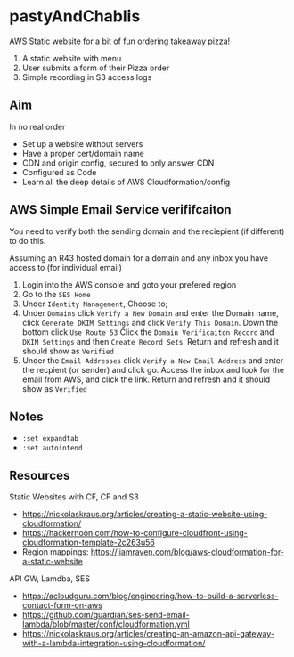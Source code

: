 # pastyAndChablis

AWS Static website for a bit of fun ordering takeaway pizza!

1. A static website with menu
1. User submits a form of their Pizza order
1. Simple recording in S3 access logs

## Aim

In no real order

* Set up a website without servers
* Have a proper cert/domain name
* CDN and origin config, secured to only answer CDN
* Configured as Code
* Learn all the deep details of AWS Cloudformation/config

## AWS Simple Email Service verififcaiton

You need to verify both the sending domain and the reciepient (if different) to do this.

Assuming an R43 hosted domain for a domain and any inbox you have access to (for individual email)

1. Login into the AWS console and goto your prefered region
1. Go to the `SES Home`
1. Under `Identity Management`, Choose to;
1. Under `Domains` click `Verify a New Domain` and enter the Domain name, click `Generate DKIM Settings` and click `Verify This Domain`.  Down the bottom click `Use Route 53` Click the `Domain Verificaiton Record` and `DKIM Settings` and then `Create Record Sets`.  Return and refresh and it should show as `Verified`
1. Under the `Email Addresses` click `Verify a New Email Address` and enter the recpient (or sender) and click go.  Access the inbox and look for the email from AWS, and click the link.  Return and refresh and it should show as `Verified`


## Notes

* `:set expandtab`
* `:set autointend`

## Resources

Static Websites with CF, CF and S3
* https://nickolaskraus.org/articles/creating-a-static-website-using-cloudformation/
* https://hackernoon.com/how-to-configure-cloudfront-using-cloudformation-template-2c263u56
* Region mappings: https://liamraven.com/blog/aws-cloudformation-for-a-static-website

API GW, Lamdba, SES
* https://acloudguru.com/blog/engineering/how-to-build-a-serverless-contact-form-on-aws
* https://github.com/guardian/ses-send-email-lambda/blob/master/conf/cloudformation.yml
* https://nickolaskraus.org/articles/creating-an-amazon-api-gateway-with-a-lambda-integration-using-cloudformation/
